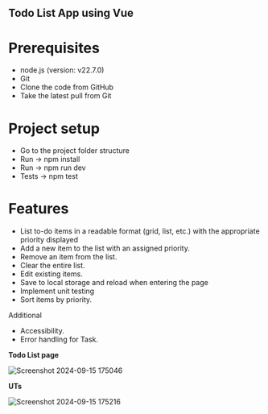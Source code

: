 ## Todo List App using Vue

Prerequisites
============
* node.js (version: v22.7.0)
* Git 
* Clone the code from GitHub
* Take the latest pull from Git

Project setup
===============
* Go to the project folder structure
* Run -> npm install
* Run -> npm run dev
* Tests -> npm test

Features
===============

* List to-do items in a readable format (grid, list, etc.) with the appropriate priority
displayed
* Add a new item to the list with an assigned priority.
* Remove an item from the list.
* Clear the entire list.
* Edit existing items.
* Save to local storage and reload when entering the page
* Implement unit testing
* Sort items by priority.

Additional
* Accessibility.
* Error handling for Task.

**Todo List page**

![Screenshot 2024-09-15 175046](https://github.com/user-attachments/assets/cb5a790b-4ff6-45b4-8342-a1b7e345c995)


**UTs**

![Screenshot 2024-09-15 175216](https://github.com/user-attachments/assets/a2d808ce-ad2c-467c-8921-0a68b60e03de)


